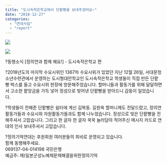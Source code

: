 ```yaml
---
title: "도시속작은학교에서 단팥빵을 보내주셨어요~"
date: "2018-12-27"
categories: 
  - "연대사업"
  - "report"
---
```


![](http://womenandwar.net/kr/wp-content/uploads/2018/12/muje-1-01-2.jpg)

![](http://womenandwar.net/kr/wp-content/uploads/2018/12/muje-1-02-2.jpg)

?동행소식 \[정의연과 함께 해요!\] - 도시속작은학교 편  
  
?2018년도의 마지막 수요시위인 1367차 수요시위가 있었던 지난 12월 26일, 서대문청소년수련관에서 운영하는 도시형대안학교인 도시속작은학교 학생들이 직접 만든 단팥빵 박스를 들고 수요시위 현장에 방문해주었습니다. 할머니들과 활동가를 위해 달달하면서 고소한 팥앙금을 가득 넣어 정성으로 빚어낸 단팥빵을 받아드니 감동이 일었습니다.     
  
?학생들이 전해준 단팥빵은 쉼터에 계신 김복동. 길원옥 할머니께도 전달드렸고, 정의연 활동가들과 수요시위 자원활동가들과도 함께 나누었습니다. 정성으로 빚은 단팥빵을 전해주셔서 고맙습니다. 그리고 한 글자 한 글자 꾹꾹 눌러담아 적어주신 메시지 카드로 연대의 인사 보내주셔서 고맙습니다.     
  
?정의기억연대는 후원회원 여러분들의 회비로 운영되고 있습니다.  
함께 동행해주세요.    
069137-04-014198 국민은행  
예금주: 재)일본군성노예제문제해결을위한정의기억
